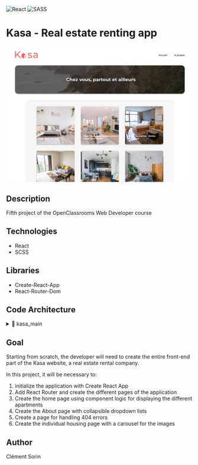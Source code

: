 ![React](https://img.shields.io/badge/react-%2320232a.svg?style=for-the-badge&logo=react&logoColor=%2361DAFB) ![SASS](https://img.shields.io/badge/SASS-hotpink.svg?style=for-the-badge&logo=SASS&logoColor=white)

# Kasa - Real estate renting app

<img src="./src/assets/kasa_screenshot.png" alt="kasa homepage screenshot" width="800" />

## Description

Fifth project of the OpenClassrooms Web Developer course

## Technologies

-   React
-   SCSS

## Libraries

-   Create-React-App
-   React-Router-Dom

## Code Architecture

<details>
    <summary>📂 kasa_main</summary>
    - <details>
        <summary>📂 public</summary>
        - index.html</br>
        - robots.txt
    </details>
    - <details>
        <summary>📂 src</summary>
        <details>
            <summary>📂 app</summary>
            <details>
                <summary>components</summary>
                - Banner.jsx</br>
                - Card.jsx</br>
                - Collapse.jsx</br>
                - Footer.jsx</br>
                - Header.jsx</br>
                - Host.jsx</br>
                - Rating.jsx</br>
                - Slideshow.jsx</br>
                - Tag.jsx
            </details>
            <details>
                <summary>📂 layout</summary>
                - Default.jsx
            </details>
            <details>
                <summary>📂 pages</summary>
                - About.jsx</br>
                - Accomodation.jsx</br>
                - Error404.jsx</br>
                - Home.jsx
            </details>
            - Routes.jsx : page router
        </details>
        <details>
            <summary>📂 assets</summary>
            - arrow_back_ios-24px 2.png</br>
            - coast-background.webp</br>
            - lake_mountain.webp</br>
            - logo-orange.png</br>
            - logo-white.png
        </details>
        <details>
            <summary>📂 css</summary>
            - style.css</br>
            - style.css.map
        </details>
        <details>
            <summary>📂 datas</summary>
            - about-content.json</br>
            - accomodation.json
        </details>
        <details>
            <summary>📂 sass</summary>
            <details>
                <summary>📂 base</summary>
                - _base.scss</br>
                - _variables.scss
            </details>
            <details>
                <summary>📂 components</summary>
                - Banner.scss</br>
                - Card.scss</br>
                - Collapse.scss</br>
                - Footer.scss</br>
                - Header.scss</br>
                - Host.scss</br>
                - Rating.scss</br>
                - Slideshow.scss</br>
                - Tag.scss
            </details>
            <details>
                <summary>📂 layout</summary>
                - Default.scss
            </details>
            <details>
                <summary>📂 pages</summary>
                - About.scss</br>
                - Accomodation.scss</br>
                - Error404.scss</br>
                - Home.scss
            </details>
            - main.scss
        </details>
        - index.jsx : main root file
    </details>
    - package.json</br>
    - package-lock.json</br>
    - gitignore
</details>

## Goal

Starting from scratch, the developer will need to create the entire front-end part of the Kasa website, a real estate rental company.

In this project, it will be necessary to:

1. initialize the application with Create React App
2. Add React Router and create the different pages of the application
3. Create the home page using component logic for displaying the different apartments
4. Create the About page with collapsible dropdown lists
5. Create a page for handling 404 errors
6. Create the individual housing page with a carousel for the images

## Author

Clément Sorin
